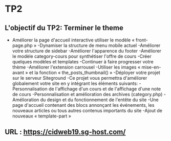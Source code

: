 # TP2

## L\'objectif du TP2: Terminer le theme

- Améliorer la page d'accueil interactive utiliser le modèle « front-page.php »
-Dynamiser la structure de menu mobile actuel
-Améliorer votre structure de sidebar
-Améliorer l'apparence du footer
-Améliorer le modèle category-cours pour synthétiser l'offre de cours
-Créer quelques modèles et templates
-Continuer à faire progresser votre thème
-Améliorer l'extension carrousel
-Utiliser les images « mise-en-avant » et la fonction « the_posts_thumbnail() »
-Déployer votre projet sur le serveur Siteground
-Ce projet vous permettra d'améliorer globalement votre site en y intégrant les éléments suivants:
-Personnalisation de l'affichage d'un cours et de l'affichage d'une note de cours
-Personnalisation et amélioration des archives (category.php)
-Amélioration du design et du fonctionnement de l'entête du site
-Une page d'accueil contenant des blocs annonçant les événements, les nouveaux articles ou tous autres contenus importants du site
-Ajout de nouveaux « template-part »

## URL : https://cidweb19.sg-host.com/

